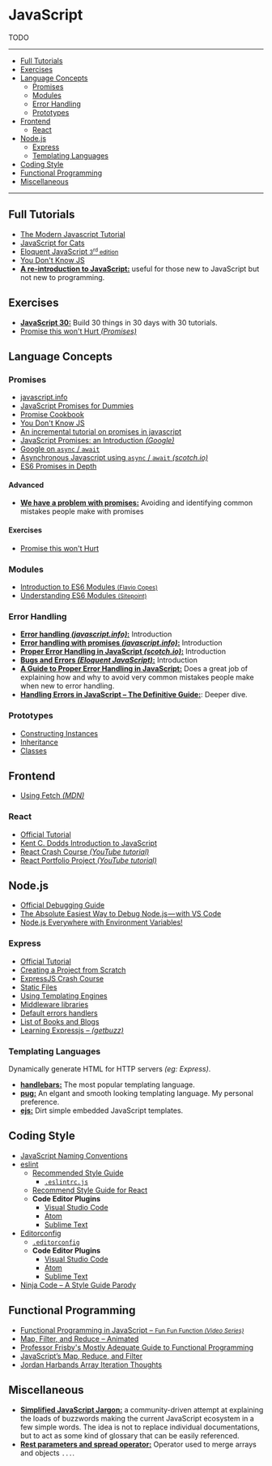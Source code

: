 # JavaScript

TODO


***
- [Full Tutorials](#full-tutorials)
- [Exercises](#exercises)
- [Language Concepts](#language-concepts)
	- [Promises](#promises)
	- [Modules](#modules)
	- [Error Handling](#error-handling)
	- [Prototypes](#prototypes)
- [Frontend](#frontend)
	- [React](#react)
- [Node.js](#nodejs)
	- [Express](#express)
	- [Templating Languages](#templating-languages)
- [Coding Style](#coding-style)
- [Functional Programming](#functional-programming)
- [Miscellaneous](#miscellaneous)
***




## Full Tutorials

- [The Modern Javascript Tutorial](https://javascript.info/)
- [JavaScript for Cats](http://jsforcats.com/)
- [Eloquent JavaScript <small>3<sup>rd</sup> edition</small>](https://eloquentjavascript.net/)
- [You Don't Know JS](https://github.com/getify/You-Dont-Know-JS)
- [**A re-introduction to JavaScript:**](https://developer.mozilla.org/en-US/docs/Web/JavaScript/A_re-introduction_to_JavaScript) useful for those new to JavaScript but not new to programming.




## Exercises

- [**JavaScript 30:**](https://javascript30.com/) Build 30 things in 30 days with 30 tutorials.
- [Promise this won't Hurt _(Promises)_](https://github.com/stevekane/promise-it-wont-hurt)




## Language Concepts

### Promises

- [javascript.info](https://javascript.info/async)
- [JavaScript Promises for Dummies](https://scotch.io/tutorials/javascript-promises-for-dummies)
- [Promise Cookbook](https://github.com/mattdesl/promise-cookbook)
- [You Don't Know JS](https://github.com/getify/You-Dont-Know-JS/blob/master/async%20&%20performance/ch3.md)
- [An incremental tutorial on promises in javascript](https://www.sohamkamani.com/blog/2016/08/28/incremenal-tutorial-to-promises/)
- [JavaScript Promises: an Introduction _(Google)_](https://developers.google.com/web/fundamentals/primers/promises)
- [Google on `async` / `await`](https://developers.google.com/web/fundamentals/primers/async-functions)
- [Asynchronous Javascript using `async` / `await` _(scotch.io)_](https://scotch.io/tutorials/asynchronous-javascript-using-async-await)
- [ES6 Promises in Depth](https://ponyfoo.com/articles/es6-promises-in-depth)

#### Advanced
- [**We have a problem with promises:**](https://pouchdb.com/2015/05/18/we-have-a-problem-with-promises.html) Avoiding and identifying common mistakes people make with promises

#### Exercises
- [Promise this won't Hurt](https://github.com/stevekane/promise-it-wont-hurt)


### Modules

- [Introduction to ES6 Modules <small>(Flavio Copes)</small>](https://flaviocopes.com/es-modules/)
- [Understanding ES6 Modules <small>(Sitepoint)</small>](https://www.sitepoint.com/understanding-es6-modules/)


### Error Handling

- [**Error handling _(javascript.info)_:**](https://javascript.info/try-catch) Introduction
- [**Error handling with promises _(javascript.info)_:**](https://javascript.info/promise-error-handling) Introduction
- [**Proper Error Handling in JavaScript _(scotch.io)_:**](https://scotch.io/tutorials/proper-error-handling-in-javascript) Introduction
- [**Bugs and Errors _(Eloquent JavaScript)_:**](https://eloquentjavascript.net/08_error.html) Introduction
- [**A Guide to Proper Error Handling in JavaScript:**](https://www.sitepoint.com/proper-error-handling-javascript/) Does a great job of explaining how and why to avoid very common mistakes people make when new to error handling.
- [**Handling Errors in JavaScript – The Definitive Guide:**](https://levelup.gitconnected.com/the-definite-guide-to-handling-errors-gracefully-in-javascript-58424d9c60e6): Deeper dive.


### Prototypes

- [Constructing Instances](https://javascript.info/constructor-new)
- [Inheritance](https://javascript.info/prototypes)
- [Classes](https://javascript.info/classes)




## Frontend

- [Using Fetch _(MDN)_](https://developer.mozilla.org/en-US/docs/Web/API/Fetch_API/Using_Fetch)


### React

- [Official Tutorial](https://reactjs.org/tutorial/tutorial.html)
- [Kent C. Dodds Introduction to JavaScript](https://www.youtube.com/watch?v=SAIdyBFHfVU)
- [React Crash Course _(YouTube tutorial)_](https://www.youtube.com/watch?v=Ke90Tje7VS0)
- [React Portfolio Project _(YouTube tutorial)_](https://www.youtube.com/watch?list=PLD9SRxG6ST3HoJhkYdj0w4WEzUM_RBTKt)




## Node.js

- [Official Debugging Guide](https://nodejs.org/en/docs/guides/debugging-getting-started/)
- [The Absolute Easiest Way to Debug Node.js — with VS Code](https://itnext.io/the-absolute-easiest-way-to-debug-node-js-with-vscode-2e02ef5b1bad)
- [Node.js Everywhere with Environment Variables!](https://medium.com/the-node-js-collection/making-your-node-js-work-everywhere-with-environment-variables-2da8cdf6e786)


### Express

- [Official Tutorial](https://expressjs.com/en/starter/installing.html)
- [Creating a Project from Scratch](https://gitlab.com/snippets/1842458)
- [ExpressJS Crash Course](https://www.youtube.com/watch?time_continue=1441&v=L72fhGm1tfE)
- [Static Files](https://expressjs.com/en/starter/static-files.html)
- [Using Templating Engines](https://expressjs.com/en/guide/using-template-engines.html)
- [Middleware libraries](https://expressjs.com/en/resources/middleware.html)
- [Default errors handlers](https://expressjs.com/en/guide/error-handling.html#the-default-error-handler)
- [List of Books and Blogs](https://expressjs.com/en/resources/books-blogs.html)
- [Learning Expressjs – _(getbuzz)_](https://getbuzz.io/c/learning-expressjs)


### Templating Languages

Dynamically generate HTML for HTTP servers _(eg: Express)_.

- [**handlebars:**](http://handlebarsjs.com/) The most popular templating language.
- [**pug:**](https://www.npmjs.com/package/pug) An elgant and smooth looking templating language. My personal preference.
- [**ejs:**](https://www.npmjs.com/package/ejs) Dirt simple embedded JavaScript templates.





## Coding Style

- [JavaScript Naming Conventions](https://www.robinwieruch.de/javascript-naming-conventions)
- [eslint](https://eslint.org/)
    - [Recommended Style Guide](https://www.npmjs.com/package/eslint-config-airbnb-base)
		- [`.eslintrc.js`](https://github.com/mpalmr/resources/blob/master/config-resources/eslint/eslint-config-airbnb-base.js)
    - [Recommend Style Guide for React](https://www.npmjs.com/package/eslint-config-airbnb)
    - **Code Editor Plugins**
        - [Visual Studio Code](https://marketplace.visualstudio.com/items?itemName=dbaeumer.vscode-eslint)
        - [Atom](https://atom.io/packages/linter-eslint)
        - [Sublime Text](https://github.com/SublimeLinter/SublimeLinter-eslint)
- [Editorconfig](https://editorconfig.org/)
    - [`.editorconfig`](https://github.com/mpalmr/resources/blob/master/config-resources/.editorconfig)
    - **Code Editor Plugins**
        - [Visual Studio Code](https://marketplace.visualstudio.com/items?itemName=EditorConfig.EditorConfig)
        - [Atom](https://atom.io/packages/editorconfig)
        - [Sublime Text](https://github.com/sindresorhus/editorconfig-sublime)
- [Ninja Code – A Style Guide Parody](https://javascript.info/ninja-code)




## Functional Programming

- [Functional Programming in JavaScript – <small>Fun Fun Function _(Video Series)_</small>](https://www.youtube.com/watch?v=BMUiFMZr7vk&list=PL0zVEGEvSaeEd9hlmCXrk5yUyqUag-n84)
- [Map, Filter, and Reduce &ndash; Animated](https://medium.com/@js_tut/map-filter-and-reduce-animated-7fe391a35a47)
- [Professor Frisby's Mostly Adequate Guide to Functional Programming](https://mostly-adequate.gitbooks.io/mostly-adequate-guide/)
- [JavaScript’s Map, Reduce, and Filter](https://danmartensen.svbtle.com/javascripts-map-reduce-and-filter)
- [Jordan Harbands Array Iteration Thoughts](https://gist.github.com/ljharb/58faf1cfcb4e6808f74aae4ef7944cff#file-array_iteration_thoughts-md)




## Miscellaneous

- [**Simplified JavaScript Jargon:**](https://github.com/HugoGiraudel/SJSJ) a community-driven attempt at explaining the loads of buzzwords making the current JavaScript ecosystem in a few simple words. The idea is not to replace individual documentations, but to act as some kind of glossary that can be easily referenced.
- [**Rest parameters and spread operator:**](https://javascript.info/rest-parameters-spread-operator) Operator used to merge arrays and objects `...`.
